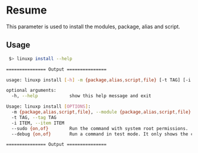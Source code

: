 # Resume

This parameter is used to install the modules, package, alias and script.

## Usage

```bash
 $> linuxp install --help

=============== Output ===============

usage: linuxp install [-h] -m {package,alias,script,file} [-t TAG] [-i ITEM] [--sudo {on,of}] [--debug {on,of}]

optional arguments:
  -h, --help            show this help message and exit

Usage: linuxp install [OPTIONS]:
  -m {package,alias,script,file}, --module {package,alias,script,file}
  -t TAG, --tag TAG
  -i ITEM, --item ITEM
  --sudo {on,of}        Run the command with system root permissions.
  --debug {on,of}       Run a command in test mode. It only shows the command.

=============== Output ===============
```